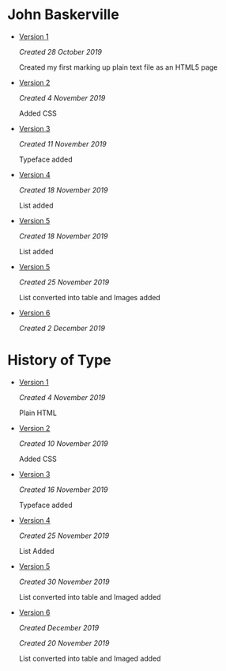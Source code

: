 # John Baskerville



- [Version 1](https://jessicaw89.github.io/john_baskerville/johnbaskerville.html)

    *Created 28 October 2019*
    
    Created my first marking up plain text file as an HTML5 page


- [Version 2](https://jessicaw89.github.io/john_baskerville/johnbaskerville2.html)

    *Created 4 November 2019*
    
    Added CSS

- [Version 3](https://jessicaw89.github.io/john_baskerville/johnbaskerville3.html)

    *Created 11 November 2019*
    
    Typeface added
    
- [Version 4](https://jessicaw89.github.io/john_baskerville/johnbaskerville4.html)


    *Created 18 November 2019*
    
    List added 
    
- [Version 5](https://jessicaw89.github.io/john_baskerville/johnbaskerville5.html) 



    *Created 18 November 2019*
    
    List added 
    
- [Version 5](https://jessicaw89.github.io/john_baskerville/johnbaskerville5.html) 

    *Created 25 November 2019*
    
    List converted into table and Images added 
    

- [Version 6](https://jessicaw89.github.io/john_baskerville/johnbaskerville6.html)    
    
    *Created 2 December 2019*
    
     
# History of Type

- [Version 1](https://jessicaw89.github.io/john_baskerville/history1.html)

    *Created 4 November 2019*
    
    Plain HTML

- [Version 2](https://jessicaw89.github.io/john_baskerville/history2.html)

    *Created 10 November 2019*
    
    Added CSS

- [Version 3](https://jessicaw89.github.io/john_baskerville/history3.html)    

    *Created 16 November 2019*
    
    Typeface added 
    
- [Version 4](https://jessicaw89.github.io/john_baskerville/history4.html)   

    *Created 25 November 2019*
    
    List Added

- [Version 5](https://jessicaw89.github.io/john_baskerville/history5.html)     


    *Created 30 November 2019*
    
    List converted into table and Imaged added 
    
- [Version 6](https://jessicaw89.github.io/john_baskerville/history6.html)   

    *Created December 2019*
    

    *Created 20 November 2019*
    
    List converted into table and Imaged added 
